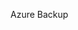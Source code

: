 <Token xmlns:xlink="http://www.w3.org/1999/xlink">Azure Backup</Token>

<!--HONumber=Jun16_HO4-->


